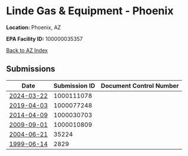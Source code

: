 # Linde Gas & Equipment - Phoenix

**Location:** Phoenix, AZ

**EPA Facility ID:** 100000035357

[Back to AZ Index](../../index.md)

## Submissions

| Date | Submission ID | Document Control Number |
|------|--------------|-------------------------|
| [2024-03-22](submissions/1000111078.md) | 1000111078 |  |
| [2019-04-03](submissions/1000077248.md) | 1000077248 |  |
| [2014-04-09](submissions/1000030703.md) | 1000030703 |  |
| [2009-09-01](submissions/1000010809.md) | 1000010809 |  |
| [2004-06-21](submissions/35224.md) | 35224 |  |
| [1999-06-14](submissions/2829.md) | 2829 |  |
